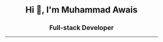 <h1 align="center">Hi 👋, I'm Muhammad Awais</h1>

<div align="center">

## Full-stack Developer

</div>

---

